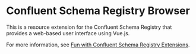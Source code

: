 # Confluent Schema Registry Browser

This is a resource extension for the Confluent Schema Registry that provides a web-based user interface using Vue.js.

For more information, see [Fun with Confluent Schema Registry Extensions]( https://yokota.blog/).

